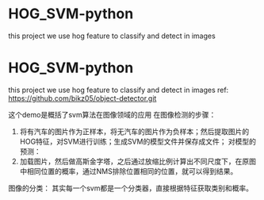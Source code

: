 # HOG_SVM-python
this project we use hog feature to classify and detect in images
# HOG_SVM-python
this project we use hog feature to classify and detect in images
ref: https://github.com/bikz05/object-detector.git

这个demo是概括了svm算法在图像领域的应用
在图像检测的步骤：
1. 将有汽车的图片作为正样本，将无汽车的图片作为负样本；然后提取图片的HOG特征，对SVM进行训练；生成SVM的模型文件并保存成文件；
对模型的预测：
1. 加载图片，然后做高斯金字塔，之后通过放缩比例计算出不同尺度下，在原图中相同位置的概率，通过NMS排除位置相同的位置，就可以得到结果。

图像的分类：
其实每一个svm都是一个分类器，直接根据特征获取类别和概率。
